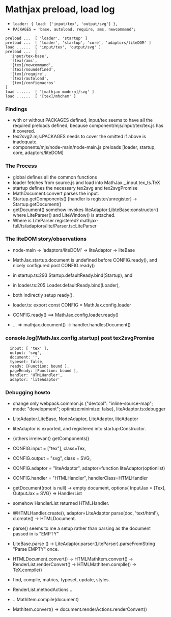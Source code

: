# Mathjax preload, load log

- `loader: { load: ['input/tex', 'output/svg'] },`
- `PACKAGES = 'base, autoload, require, ams, newcommand';`

```
preload ...  [ 'loader', 'startup' ]
preload ...  [ 'loader', 'startup', 'core', 'adaptors/liteDOM' ]
load ......  [ 'input/tex', 'output/svg' ]
preload ...  [
  'input/tex-base',
  '[tex]/ams',
  '[tex]/newcommand',
  '[tex]/noundefined',
  '[tex]/require',
  '[tex]/autoload',
  '[tex]/configmacros'
]
load ......  [ '[mathjax-modern]/svg' ]
load ......  [ '[tex]/mhchem' ]
```

### Findings
- with or without PACKAGES defined, input/tex seems to have all the required preloads defined, because component/mjs/input/tex/tex.js has it covered.
- tex2svg2.mjs:PACKAGES needs to cover the omitted if above is inadequate.
- components/mjs/node-main/node-main.js preloads [loader, startup, core, adaptors/liteDOM]

### The Process
- global defines all the common functions
- loader fetches from source.js and load into MathJax._.input.tex_ts.TeX
- startup defines the necessary tex2svg and tex2svgPromise
- MathDocument.convert parses the input.
- Startup.getComponents() [handler is register/unregister] -> Startup.getDocument()
- getDocument() somehow invokes liteAdaptor:LibteBase:constructor() where LiteParser() and LiteWindow() is attached.
- Where is LiteParser registered? mathjax-full/ts/adaptors/lite/Parser.ts::LiteParser

### The liteDOM story/observations
- node-main -> 'adaptors/liteDOM' -> liteAdaptor -> liteBase
- MathJax.startup.document is undefined before CONFIG.ready(), and nicely configured post CONFIG.ready()

- in startup.ts:293 Startup.defaultReady.bind(Startup), and 
- in loader.ts:205 Loader.defaultReady.bind(Loader), 
- both indirectly setup ready().

- loader.ts: export const CONFIG = MathJax.config.loader
- CONFIG.ready() ==> MathJax.config.loader.ready()
- ... => mathjax.document() -> handler.handlesDocument()

### console.log(MathJax.config.startup) post tex2svgPromise
```
  input: [ 'tex' ],
  output: 'svg',
  document: '',
  typeset: false,
  ready: [Function: bound ],
  pageReady: [Function: bound ],
  handler: 'HTMLHandler',
  adaptor: 'liteAdaptor'
```

### Debugging howto
- change only webpack.common.js {"devtool": "inline-source-map"; mode: "development"; optimize:minimize: false}, liteAdaptor.ts:debugger
- LiteAdaptor.LiteBase, NodeAdaptor, LiteAdaptor, liteAdaptor
- liteAdaptor is exported, and registered into startup:Constructor.
- {others irrelevant} getComponents()
- CONFIG.input = ["tex"], class=Tex, 
- CONFIG.output = "svg", class = SVG, 
- CONFIG.adaptor = "liteAdaptor", adaptor=function liteAdaptor(optionlist)
- CONFIG.handler = "HTMLHandler", handlerClass=HTMLHandler
- getDocument(root is null) -> empty document, options{ InputJax = [Tex], OutputJax = SVG} => HandlerList
- somehow HandlerList returned HTMLHandler.
- @HTMLHandler.create(), adaptor=LiteAdaptor parse(doc, 'text/html'), d.create() -> HTMLDocument.
- parse() seems to me a setup rather than parsing as the document passed in is "EMPTY"
- LiteBase.parse () -> LiteAdaptor.parser(LiteParser).parseFromString "Parse EMPTY" once.
- HTMLDocument.convert() -> HTMLMathItem.convert() -> RenderList.renderConvert() -> HTMLMathItem.complle() -> TeX.compile()
- find, compile, matrics, typeset, update, styles.
- RenderList.methodActions ..
- .. MathItem.compile(document)

- MathItem.convert() -> document.renderActions.renderConvert()